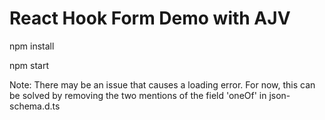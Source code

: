 # React Hook Form Demo with AJV

npm install

npm start

Note: There may be an issue that causes a loading error. For now, this can be solved by removing the two mentions of the field 'oneOf' in json-schema.d.ts
